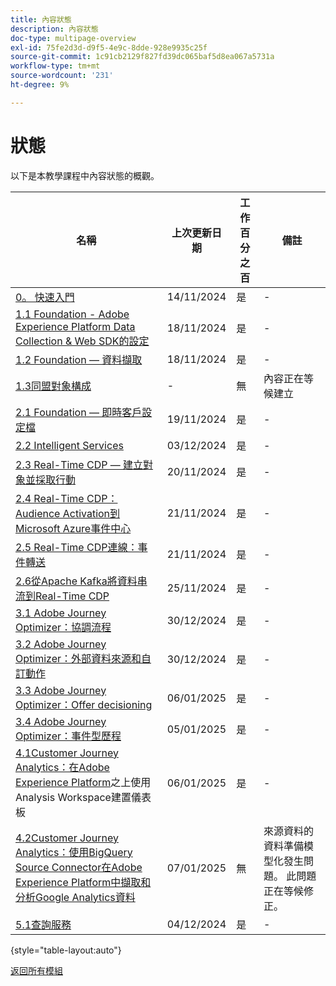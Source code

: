```yaml
---
title: 內容狀態
description: 內容狀態
doc-type: multipage-overview
exl-id: 75fe2d3d-d9f5-4e9c-8dde-928e9935c25f
source-git-commit: 1c91cb2129f827fd39dc065baf5d8ea067a5731a
workflow-type: tm+mt
source-wordcount: '231'
ht-degree: 9%

---
```


# 狀態

以下是本教學課程中內容狀態的概觀。

| 名稱 | 上次更新日期 | 工作百分之百 | 備註 |
| ---------------------- | ------------ | ------------ |------------ |
| [0。 快速入門](./modules/gettingstarted/gettingstarted/getting-started.md) | 14/11/2024 | 是 | - |
| [1.1 Foundation - Adobe Experience Platform Data Collection &amp; Web SDK的設定](./modules/datacollection/module1.1/data-ingestion-launch-web-sdk.md) | 18/11/2024 | 是 | - |
| [1.2 Foundation — 資料擷取](./modules/datacollection/module1.2/data-ingestion.md) | 18/11/2024 | 是 | - |
| [1.3同盟對象構成](./modules/datacollection/module1.3/fac.md) | - | 無 | 內容正在等候建立 |
| [2.1 Foundation — 即時客戶設定檔](./modules/rtcdp-b2c/module2.1/real-time-customer-profile.md) | 19/11/2024 | 是 | - |
| [2.2 Intelligent Services](./modules/rtcdp-b2c/module2.2/intelligent-services.md) | 03/12/2024 | 是 | - |
| [2.3 Real-Time CDP — 建立對象並採取行動](./modules/rtcdp-b2c/module2.3/real-time-cdp-build-a-segment-take-action.md) | 20/11/2024 | 是 | - |
| [2.4 Real-Time CDP：Audience Activation到Microsoft Azure事件中心](./modules/rtcdp-b2c/module2.4/segment-activation-microsoft-azure-eventhub.md) | 21/11/2024 | 是 | - |
| [2.5 Real-Time CDP連線：事件轉送](./modules/rtcdp-b2c/module2.5/aep-data-collection-ssf.md) | 21/11/2024 | 是 | - |
| [2.6從Apache Kafka將資料串流到Real-Time CDP](./modules/rtcdp-b2c/module2.6/aep-apache-kafka.md) | 25/11/2024 | 是 | - |
| [3.1 Adobe Journey Optimizer：協調流程](./modules/ajo-b2c/module3.1/journey-orchestration-create-account.md) | 30/12/2024 | 是 | - |
| [3.2 Adobe Journey Optimizer：外部資料來源和自訂動作](./modules/ajo-b2c/module3.2/journey-orchestration-external-weather-api-sms.md) | 30/12/2024 | 是 | - |
| [3.3 Adobe Journey Optimizer：Offer decisioning](./modules/ajo-b2c/module3.3/offer-decisioning.md) | 06/01/2025 | 是 | - |
| [3.4 Adobe Journey Optimizer：事件型歷程](./modules/ajo-b2c/module3.4/journeyoptimizer.md) | 05/01/2025 | 是 | - |
| [4.1Customer Journey Analytics：在Adobe Experience Platform](./modules/cja-b2c/module4.1/customer-journey-analytics-build-a-dashboard.md)之上使用Analysis Workspace建置儀表板 | 06/01/2025 | 是 | - |
| [4.2Customer Journey Analytics：使用BigQuery Source Connector在Adobe Experience Platform中擷取和分析Google Analytics資料](./modules/cja-b2c/module4.2/customer-journey-analytics-bigquery-gcp.md) | 07/01/2025 | 無 | 來源資料的資料準備模型化發生問題。 此問題正在等候修正。 |
| [5.1查詢服務](./modules/datadistiller/module5.1/query-service.md) | 04/12/2024 | 是 | - |

{style="table-layout:auto"}

[返回所有模組](./overview.md)
